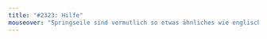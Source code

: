 ```yaml
---
title: "#2323: Hilfe"
mouseover: "Springseile sind vermutlich so etwas ähnliches wie englische Frühlingsrollen."
---
```

